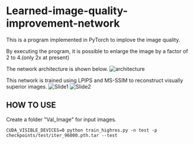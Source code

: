 # Learned-image-quality-improvement-network
This is a program implemented in PyTorch to implove the image quality.

By executing the program, it is possible to enlarge the image by a factor of 2 to 4.(only 2x at present)

The network architecture is shown below.
![architecture](https://github.com/Yoshiki172/Learned-image-quality-improvement-network/assets/46835185/d4c46373-b353-40ea-9fa7-0175ecedfb2e)

This network is trained using LPIPS and MS-SSIM to reconstruct visually superior images.
![Slide1](https://github.com/Yoshiki172/Learned-image-quality-improvement-network/assets/46835185/58c26651-ed88-47ef-a825-d45777336b34)
![Slide2](https://github.com/Yoshiki172/Learned-image-quality-improvement-network/assets/46835185/21de3092-f53e-4c1c-872b-0bd0cafac035)

## HOW TO USE
Create a folder "Val_Image" for input images.
```
CUDA_VISIBLE_DEVICES=0 python train_highres.py -n test -p checkpoints/test/iter_96000.pth.tar --test
```
